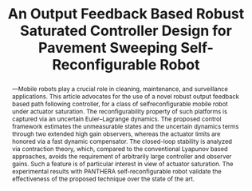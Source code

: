 ---
layout: project-page-new
title: "An Output Feedback Based Robust Saturated Controller Design for Pavement Sweeping
Self-Reconfigurable Robot"
authors:
  - name: Madan Mohan Rayguru
    sup: 1
  - name: Rajesh Elara Mohan
    sup: 1
  - name: Rizuwana Parween
    sup: 1
  - name: Lim Yi
    sup: 1
  - name: Anh Vu Le
    sup: 2
  - name: Spandan Roy
    sup: 3
affiliations:
  - name: University of Technology and Design, Singapore
    link: #
    sup: 1
  - name: Ton Duc Thang University, Ho Chi Minh City, Vietnam
    link: #
    sup: 2
  - name: IIIT Hyderabad, India
    link: https://robotics.iiit.ac.in
    sup: 3
permalink: /publications/2021/Rayguru_An-Output-Feedback/
abstract: "—Mobile robots play a crucial role in cleaning, maintenance, and surveillance applications. This article advocates for the use of a novel robust output feedback based path following controller, for a class of selfreconfigurable mobile robot under actuator saturation. The
reconfigurability property of such platforms is captured via an uncertain Euler–Lagrange dynamics. The proposed control framework estimates the unmeasurable states and the uncertain dynamics terms through two extended high gain observers, whereas the actuator limits are honored via a fast dynamic compensator. The closed-loop stability is analyzed via contraction theory, which, compared to
the conventional Lyapunov based approaches, avoids the requirement of arbitrarily large controller and observer gains. Such a feature is of particular interest in view of actuator saturation. The experimental results with PANTHERA self-reconfigurable robot validate the effectiveness of the proposed technique over the state of the art."
paper: https://ieeexplore.ieee.org/stamp/stamp.jsp?tp=&arnumber=9369849
# iframe: https://www.youtube.com/embed/jhjskX4FQwA

---